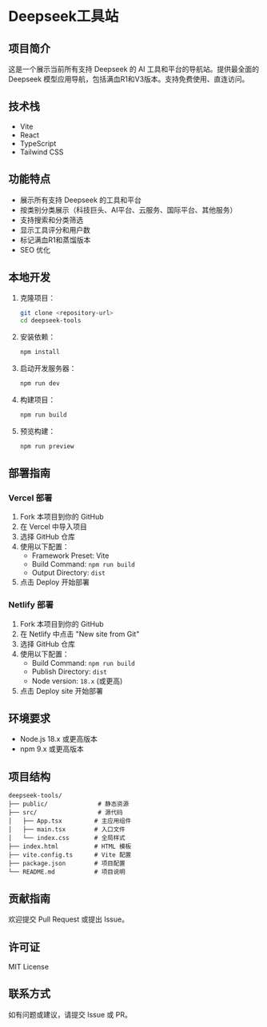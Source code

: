 # Deepseek工具站

## 项目简介
这是一个展示当前所有支持 Deepseek 的 AI 工具和平台的导航站。提供最全面的 Deepseek 模型应用导航，包括满血R1和V3版本。支持免费使用、直连访问。

## 技术栈
- Vite
- React
- TypeScript
- Tailwind CSS

## 功能特点
- 展示所有支持 Deepseek 的工具和平台
- 按类别分类展示（科技巨头、AI平台、云服务、国际平台、其他服务）
- 支持搜索和分类筛选
- 显示工具评分和用户数
- 标记满血R1和蒸馏版本
- SEO 优化

## 本地开发
1. 克隆项目：
   ```bash
   git clone <repository-url>
   cd deepseek-tools
   ```

2. 安装依赖：
   ```bash
   npm install
   ```

3. 启动开发服务器：
   ```bash
   npm run dev
   ```

4. 构建项目：
   ```bash
   npm run build
   ```

5. 预览构建：
   ```bash
   npm run preview
   ```

## 部署指南

### Vercel 部署
1. Fork 本项目到你的 GitHub
2. 在 Vercel 中导入项目
3. 选择 GitHub 仓库
4. 使用以下配置：
   - Framework Preset: Vite
   - Build Command: `npm run build`
   - Output Directory: `dist`
5. 点击 Deploy 开始部署

### Netlify 部署
1. Fork 本项目到你的 GitHub
2. 在 Netlify 中点击 "New site from Git"
3. 选择 GitHub 仓库
4. 使用以下配置：
   - Build Command: `npm run build`
   - Publish Directory: `dist`
   - Node version: `18.x` (或更高)
5. 点击 Deploy site 开始部署

## 环境要求
- Node.js 18.x 或更高版本
- npm 9.x 或更高版本

## 项目结构
```
deepseek-tools/
├── public/              # 静态资源
├── src/                 # 源代码
│   ├── App.tsx         # 主应用组件
│   ├── main.tsx        # 入口文件
│   └── index.css       # 全局样式
├── index.html          # HTML 模板
├── vite.config.ts      # Vite 配置
├── package.json        # 项目配置
└── README.md           # 项目说明
```

## 贡献指南
欢迎提交 Pull Request 或提出 Issue。

## 许可证
MIT License

## 联系方式
如有问题或建议，请提交 Issue 或 PR。 
